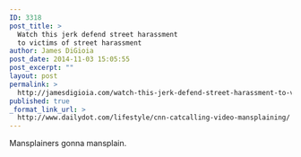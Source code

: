 ```yaml
---
ID: 3318
post_title: >
  Watch this jerk defend street harassment
  to victims of street harassment
author: James DiGioia
post_date: 2014-11-03 15:05:55
post_excerpt: ""
layout: post
permalink: >
  http://jamesdigioia.com/watch-this-jerk-defend-street-harassment-to-victims-of-street-harassment/
published: true
_format_link_url: >
  http://www.dailydot.com/lifestyle/cnn-catcalling-video-mansplaining/
---
```

Mansplainers gonna mansplain.